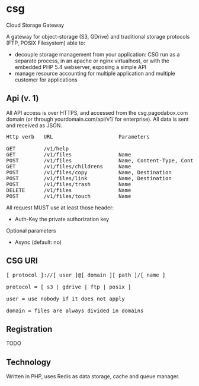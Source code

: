 csg
=====

Cloud Storage Gateway

A gateway for object-storage (S3, GDrive) and traditional storage protocols (FTP, POSIX Filesystem) able to:

 * decouple storage management from your application: CSG run as a separate process, in an apache or nginx virtualhost, or with the embedded PHP 5.4 webserver, exposing a simple API
 * manage resource accounting for multiple application and multiple customer for applications

Api (v. 1)
------------

All API access is over HTTPS, and accessed from the csg.pagodabox.com domain (or through yourdomain.com/api/v1/ for enterprise). All data is sent and received as JSON.
<pre>
Http verb   URL                     Parameters                

GET         /v1/help
GET         /v1/files               Name
POST        /v1/files               Name, Content-Type, Content-Length
GET         /v1/files/childrens     Name
POST        /v1/files/copy          Name, Destination
POST        /v1/files/link          Name, Destination
POST        /v1/files/trash         Name
DELETE      /v1/files               Name
POST        /v1/files/touch         Name
</pre>
All request MUST use at least those header:

 * Auth-Key    the private authorization key

Optional parameters

 * Async       (default: no)

CSG URI
----------

<pre>
[ protocol ]://[ user ]@[ domain ][ path ]/[ name ]

protocol = [ s3 | gdrive | ftp | posix ]

user = use nobody if it does not apply

domain = files are always divided in domains
</pre>


Registration
------------

TODO

Technology
----------

Written in PHP, uses Redis as data storage, cache and queue manager.


